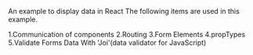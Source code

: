 An example to display data in React 
The following items are used in this example. 

1.Communication of components 
2.Routing
3.Form Elements 
4.propTypes
5.Validate Forms Data With 'Joi'(data validator for JavaScript)
